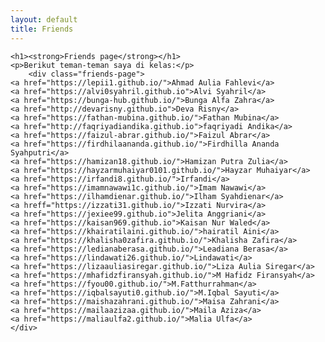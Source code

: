 ```yaml
---
layout: default
title: Friends
---
```



<div class="friends-container">

    <h1><strong>Friends page</strong></h1>
    <p>Berikut teman-teman saya di kelas:</p>
        <div class="friends-page">
    <a href="https://lepii1.github.io/">Ahmad Aulia Fahlevi</a>
    <a href="https://alvi0syahril.github.io">Alvi Syahril</a>
    <a href="https://bunga-hub.github.io/">Bunga Alfa Zahra</a>
    <a href="http://devarisny.github.io">Deva Risny</a>
    <a href="https://fathan-mubina.github.io/">Fathan Mubina</a>
    <a href="http://faqriyadiandika.github.io">faqriyadi Andika</a>
    <a href="https://faizul-abrar.github.io/">Faizul Abrar</a>
    <a href="https://firdhilaananda.github.io/">Firdhilla Ananda Syahputri</a>
    <a href="https://hamizan18.github.io/">Hamizan Putra Zulia</a>
    <a href="https://hayzarmuhaiyar0101.github.io/">Hayzar Muhaiyar</a>
    <a href="https://irfandi8.github.io/">Irfandi</a>
    <a href="https://imamnawawi1c.github.io/">Imam Nawawi</a>
    <a href="https://ilhamdienar.github.io/">Ilham Syahdienar</a>
    <a hreff="https://izzati31.github.io/">Izzati Nurvira</a>
    <a href="https://jexiee99.github.io">Jelita Anggriani</a>
    <a href="https://kaisan969.github.io">Kaisan Nur Waled</a>
    <a href="https://khairatilaini.github.io/">hairatil Aini</a>
    <a href="https://khalisha0zafira.github.io/">Khalisha Zafira</a>
    <a href="https://ledianaberasa.github.io/">Leadiana Berasa</a>
    <a href="https://lindawati26.github.io/">Lindawati</a>
    <a href="https://lizaauliasiregar.github.io/">Liza Aulia Siregar</a>
    <a href="https://mhafidzfiransyah.github.io/">M Hafidz Firansyah</a>
    <a href="https://fyou00.github.io/">M.Fatthurrahman</a>
    <a href="https://iqbalsayuti0.github.io/">M.Iqbal Sayuti</a>
    <a href="https://maishazahrani.github.io/">Maisa Zahrani</a>
    <a href="https://mailaazizaa.github.io/">Maila Aziza</a>
    <a href="https://maliaulfa2.github.io/">Malia Ulfa</a>
    </div>
</div>
    



    
   
  
